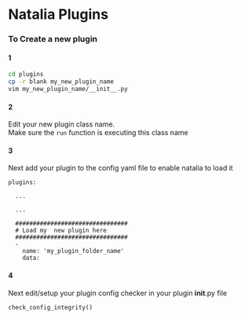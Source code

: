 # Natalia Plugins  

### To Create a new plugin
#### 1
```bash
cd plugins 
cp -r blank my_new_plugin_name
vim my_new_plugin_name/__init__.py 
```
#### 2
Edit your new plugin class name.  
Make sure the `run` function is executing this class name

#### 3
Next add your plugin to the config yaml file to enable natalia to load it 
```
plugins:

  ...

  ...  

  ################################
  # Load my  new plugin here
  ################################
  - 
    name: 'my_plugin_folder_name'
    data: 

```
#### 4
Next edit/setup your plugin config checker in your plugin __init__.py file
```python
check_config_integrity()
```